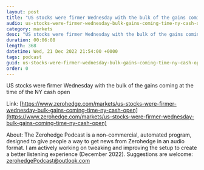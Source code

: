 ```yaml
---
layout: post
title: "US stocks were firmer Wednesday with the bulk of the gains coming at the time of the NY cash open "
audio: us-stocks-were-firmer-wednesday-bulk-gains-coming-time-ny-cash-open-0
category: markets
desc: "US stocks were firmer Wednesday with the bulk of the gains coming at the time of the NY cash open"
duration: 00:06:08
length: 368
datetime: Wed, 21 Dec 2022 21:54:00 +0000
tags: podcast
guid: us-stocks-were-firmer-wednesday-bulk-gains-coming-time-ny-cash-open-0
order: 0
---
```

US stocks were firmer Wednesday with the bulk of the gains coming at the time of the NY cash open

Link: [https://www.zerohedge.com/markets/us-stocks-were-firmer-wednesday-bulk-gains-coming-time-ny-cash-open](https://www.zerohedge.com/markets/us-stocks-were-firmer-wednesday-bulk-gains-coming-time-ny-cash-open)

About: The Zerohedge Podcast is a non-commercial, automated program, designed to give people a way to get news from Zerohedge in an audio format.  I am actively working on tweaking and improving the setup to create a better listening experience (December 2022).  Suggestions are welcome: [zerohedgePodcast@outlook.com](mailto:zerohedgePodcast@outlook.com)